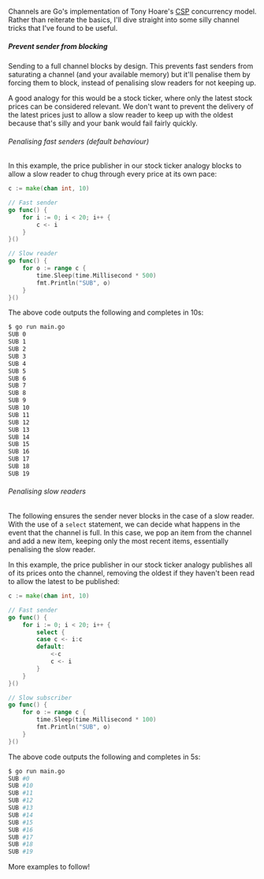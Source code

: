 Channels are Go's implementation of Tony Hoare's [CSP](https://en.wikipedia.org/wiki/Communicating_sequential_processes) concurrency model.  Rather than reiterate the basics, I'll dive straight into some silly channel tricks that I've found to be useful.

##### Prevent sender from blocking

Sending to a full channel blocks by design.  This prevents fast senders from saturating a channel (and your available memory) but it'll penalise them by forcing them to block, instead of penalising slow readers for not keeping up.

A good analogy for this would be a stock ticker, where only the latest stock prices can be considered relevant.  We don't want to prevent the delivery of the latest prices just to allow a slow reader to keep up with the oldest because that's silly and your bank would fail fairly quickly.

###### Penalising fast senders (default behaviour)

In this example, the price publisher in our stock ticker analogy blocks to allow a slow reader to chug through every price at its own pace:

``` go
c := make(chan int, 10)

// Fast sender
go func() {
    for i := 0; i < 20; i++ {
        c <- i
    }
}()

// Slow reader
go func() {
    for o := range c {
        time.Sleep(time.Millisecond * 500)
        fmt.Println("SUB", o)
    }
}()
```

The above code outputs the following and completes in 10s:

``` bash
$ go run main.go
SUB 0
SUB 1
SUB 2
SUB 3
SUB 4
SUB 5
SUB 6
SUB 7
SUB 8
SUB 9
SUB 10
SUB 11
SUB 12
SUB 13
SUB 14
SUB 15
SUB 16
SUB 17
SUB 18
SUB 19
```

###### Penalising slow readers

The following ensures the sender never blocks in the case of a slow reader.  With the use of a `select` statement, we can decide what happens in the event that the channel is full.  In this case, we pop an item from the channel and add a new item, keeping only the most recent items, essentially penalising the slow reader.

In this example, the price publisher in our stock ticker analogy publishes all of its prices onto the channel, removing the oldest if they haven't been read to allow the latest to be published:

``` go
c := make(chan int, 10)

// Fast sender
go func() {
    for i := 0; i < 20; i++ {
        select {
        case c <- i:c
        default:
            <-c
            c <- i
        }
    }
}()

// Slow subscriber
go func() {
    for o := range c {
        time.Sleep(time.Millisecond * 100)
        fmt.Println("SUB", o)
    }
}()
```

The above code outputs the following and completes in 5s:

``` bash
$ go run main.go
SUB #0
SUB #10
SUB #11
SUB #12
SUB #13
SUB #14
SUB #15
SUB #16
SUB #17
SUB #18
SUB #19
```

More examples to follow!